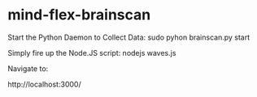 mind-flex-brainscan
===================

Start the Python Daemon to Collect Data:
sudo pyhon brainscan.py start

Simply fire up the Node.JS script:
nodejs waves.js

Navigate to:

http://localhost:3000/
